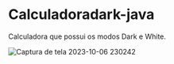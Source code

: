 # Calculadoradark-java
Calculadora que possui os modos Dark e White.

![Captura de tela 2023-10-06 230242](https://github.com/BrenoBr001/Calculadoradark-java/assets/129623940/fb4fd576-d014-4196-8082-f8cf47822a06)



